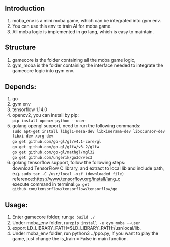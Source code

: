 ## Introduction
1. moba_env is a mini moba game, which can be integrated into gym env.
1. You can use this env to train AI for moba game.
1. All moba logic is implemented in go lang, which is easy to maintain.

## Structure
1. gamecore is the folder containing all the moba game logic, 
1. gym_moba is the folder containing the interface needed to integrate the gamecore logic into gym env.

## Depends:
1. go
1. gym env
1. tensorflow 1.14.0
1. opencv2, you can install by pip:  
`pip install opencv-python --user`  
1. golang opengl support, need to run the following commands:   
`sudo apt-get install libgl1-mesa-dev libxinerama-dev libxcursor-dev libxi-dev xorg-dev`  
`go get github.com/go-gl/gl/v4.1-core/gl`  
`go get github.com/go-gl/glfw/v3.2/glfw`  
`go get github.com/go-gl/mathgl/mgl32`  
`go get github.com/ungerik/go3d/vec3`  
6. golang tensorflow support, follow the following steps:  
download TensorFlow C library, and extract to local lib and include path, e.g. `sudo tar -C /usr/local -xzf (downloaded file)`
reference:https://www.tensorflow.org/install/lang_c  
execute command in terminal:`go get github.com/tensorflow/tensorflow/tensorflow/go`  

## Usage:
1. Enter gamecore folder, run:`go build ./`  
1. Under moba_env folder, run:`pip install -e gym_moba --user`  
1. export LD_LIBRARY_PATH=$LD_LIBRARY_PATH:/usr/local/lib.  
1. Under moba_env folder, run python3 ../ppo.py, if you want to play the game, just change the is_train = False in main function.  
